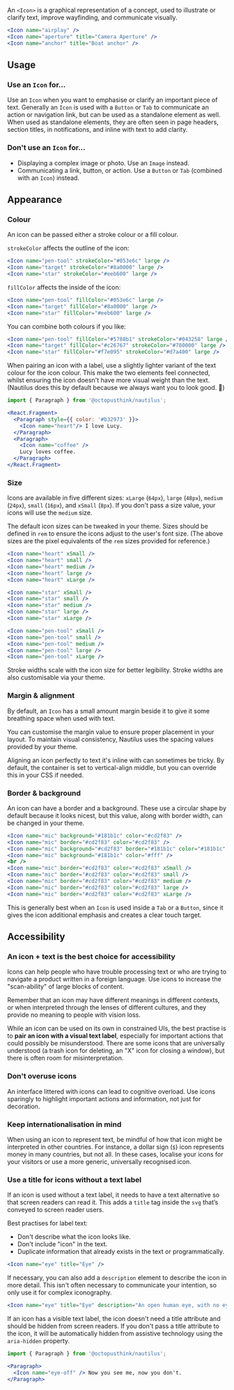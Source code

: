 An `<Icon>` is a graphical representation of a concept, used to illustrate or clarify text, improve wayfinding, and communicate visually.

```jsx
<Icon name="airplay" />
<Icon name="aperture" title="Camera Aperture" />
<Icon name="anchor" title="Boat anchor" />
```

## Usage

### Use an `Icon` for…

Use an `Icon` when you want to emphasise or clarify an important piece of text. Generally an `Icon` is used with a `Button` or `Tab` to communicate an action or navigation link, but can be used as a standalone element as well. When used as standalone elements, they are often seen in page headers, section titles, in notifications, and inline with text to add clarity.

### Don't use an `Icon` for…

- Displaying a complex image or photo. Use an `Image` instead.
- Communicating a link, button, or action. Use a `Button` or `Tab` (combined with an `Icon`) instead.

## Appearance

### Colour

An icon can be passed either a stroke colour or a fill colour.

`strokeColor` affects the outline of the icon:

```jsx
<Icon name="pen-tool" strokeColor="#053e6c" large />
<Icon name="target" strokeColor="#8a0000" large />
<Icon name="star" strokeColor="#eeb600" large />
```

`fillColor` affects the inside of the icon:

```jsx
<Icon name="pen-tool" fillColor="#053e6c" large />
<Icon name="target" fillColor="#8a0000" large />
<Icon name="star" fillColor="#eeb600" large />
```

You can combine both colours if you like:

```jsx
<Icon name="pen-tool" fillColor="#5788b1" strokeColor="#043258" large />
<Icon name="target" fillColor="#c26767" strokeColor="#780000" large />
<Icon name="star" fillColor="#f7e095" strokeColor="#d7a400" large />
```

When pairing an icon with a label, use a slightly lighter variant of the text colour for the icon colour. This make the two elements feel connected, whilst ensuring the icon doesn't have more visual weight than the text. (Nautilus does this by default because we always want you to look good. 🙌)

```jsx
import { Paragraph } from '@octopusthink/nautilus';

<React.Fragment>
  <Paragraph style={{ color: '#b32973' }}>
    <Icon name="heart"/> I love Lucy.
  </Paragraph>
  <Paragraph>
    <Icon name="coffee" />
    Lucy loves coffee.
  </Paragraph>
</React.Fragment>
```

### Size

Icons are available in five different sizes: `xLarge` (`64px`), `large` (`48px`), `medium` (`24px`), `small` (`16px`), and `xSmall` (`8px`). If you don't pass a size value, your icons will use the `medium` size.

The default icon sizes can be tweaked in your theme. Sizes should be defined in `rem` to ensure the icons adjust to the user's font size. (The above sizes are the pixel equivalents of the `rem` sizes provided for reference.)

```jsx
<Icon name="heart" xSmall />
<Icon name="heart" small />
<Icon name="heart" medium />
<Icon name="heart" large />
<Icon name="heart" xLarge />

<Icon name="star" xSmall />
<Icon name="star" small />
<Icon name="star" medium />
<Icon name="star" large />
<Icon name="star" xLarge />

<Icon name="pen-tool" xSmall />
<Icon name="pen-tool" small />
<Icon name="pen-tool" medium />
<Icon name="pen-tool" large />
<Icon name="pen-tool" xLarge />
```

Stroke widths scale with the icon size for better legibility. Stroke widths are also customisable via your theme.

### Margin & alignment

By default, an `Icon` has a small amount margin beside it to give it some breathing space when used with text.

You can customise the margin value to ensure proper placement in your layout. To maintain visual consistency, Nautilus uses the spacing values provided by your theme.

Aligning an icon perfectly to text it's inline with can sometimes be tricky. By default, the container is set to vertical-align middle, but you can override this in your CSS if needed.

### Border & background

An icon can have a border and a background. These use a circular shape by default because it looks nicest, but this value, along with border width, can be changed in your theme.

```jsx
<Icon name="mic" background="#181b1c" color="#cd2f83" />
<Icon name="mic" border="#cd2f83" color="#cd2f83" />
<Icon name="mic" background="#cd2f83" border="#181b1c" color="#181b1c" />
<Icon name="mic" background="#181b1c" color="#fff" />
<br />
<Icon name="mic" border="#cd2f83" color="#cd2f83" xSmall />
<Icon name="mic" border="#cd2f83" color="#cd2f83" small />
<Icon name="mic" border="#cd2f83" color="#cd2f83" medium />
<Icon name="mic" border="#cd2f83" color="#cd2f83" large />
<Icon name="mic" border="#cd2f83" color="#cd2f83" xLarge />
```

This is generally best when an `Icon` is used inside a `Tab` or a `Button`, since it gives the icon additional emphasis and creates a clear touch target.

## Accessibility

### An icon + text is the best choice for accessibility

Icons can help people who have trouble processing text or who are trying to navigate a product written in a foreign language. Use icons to increase the "scan-ability" of large blocks of content.

Remember that an icon may have different meanings in different contexts, or when interpreted through the lenses of different cultures, and they provide no meaning to people with vision loss.

While an icon can be used on its own in constrained UIs, the best practise is to **pair an icon with a visual text label**, especially for important actions that could possibly be misunderstood. There are some icons that are universally understood (a trash icon for deleting, an "X" icon for closing a window), but there is often room for misinterpretation.

### Don't overuse icons

An interface littered with icons can lead to cognitive overload. Use icons sparingly to highlight important actions and information, not just for decoration.

### Keep internationalisation in mind

When using an icon to represent text, be mindful of how that icon might be interpreted in other countries. For instance, a dollar sign (`$`) icon represents money in many countries, but not all. In these cases, localise your icons for your visitors or use a more generic, universally recognised icon.

### Use a title for icons without a text label

If an icon is used without a text label, it needs to have a text alternative so that screen readers can read it. This adds a `title` tag inside the `svg` that’s conveyed to screen reader users.

Best practises for label text:
- Don't describe what the icon looks like.
- Don't include "icon" in the text.
- Duplicate information that already exists in the text or programmatically.

```jsx
<Icon name="eye" title="Eye" />
```

If necessary, you can also add a `description` element to describe the icon in more detail. This isn't often necessary to communicate your intention, so only use it for complex iconography.

```jsx
<Icon name="eye" title="Eye" description="An open human eye, with no eyelashes." />
```

If an icon has a visible text label, the icon doesn't need a title attribute and should be hidden from screen readers. If you don't pass a title attribute to the icon, it will be automatically hidden from assistive technology using the `aria-hidden` property.

```jsx
import { Paragraph } from '@octopusthink/nautilus';

<Paragraph>
  <Icon name="eye-off" /> Now you see me, now you don't.
</Paragraph>
```
